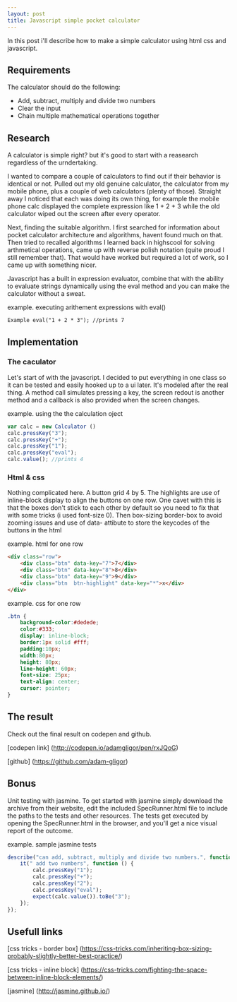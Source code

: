 ```yaml
---
layout: post
title: Javascript simple pocket calculator
---
```


In this post i'll describe how to make a simple calculator using html css and javascript. 

## Requirements

The calculator should do the following: 

 * Add, subtract, multiply and divide two numbers
 * Clear the input
 * Chain multiple mathematical operations together

## Research 

A calculator is simple right? but it's good to start with a reasearch regardless of the urndertaking.

I wanted to compare a couple of calculators to find out if their behavior is identical or not. Pulled out my old genuine calculator, the calculator from my mobile phone, plus a couple of web calculators (plenty of those).
Straight away I noticed that each was doing its own thing, for example the mobile phone calc displayed the complete expression like 1 + 2 + 3  while the old calculator wiped out the screen after every operator. 

Next, finding the suitable algorithm. I first searched for information about pocket calculator architecture and algorithms, havent found much on that. 
Then tried to recalled algorithms I learned back in highscool for solving arthmetical operations, came up with reverse polish notation (quite proud I still remember that).
That would have worked but required a lot of work, so I came up with something nicer. 

Javascript has a built in expression evaluator, combine that with the ability to evaluate strings dynamically using the eval method and you can make the calculator without a sweat.

example. executing arithement expressions with eval()
 
```
Example eval("1 + 2 * 3"); //prints 7
```

## Implementation

### The caculator 

Let's start of with the javascript. I decided to put everything in one class so it can be tested and easily hooked up to a ui later.
It's modeled after the real thing. A method call simulates pressing a key, the screen redout is another method and a callback is also provided when the screen changes.
 
example. using the the calculation oject

```javascript 
var calc = new Calculator ()
calc.pressKey("3");
calc.pressKey("+");
calc.pressKey("1");
calc.pressKey("eval");
calc.value(); //prints 4
```

### Html & css 

Nothing complicated here. A button grid 4 by 5. The highlights are use of inline-block display to align the buttons on one row. 
One cavet with this is that the boxes don't stick to each other by default so you need to fix that with some tricks (i used font-size 0). 
Then box-sizing border-box to avoid zooming issues and use of data- attibute to store the keycodes of the buttons in the html

example. html for one row

```html
<div class="row">
    <div class="btn" data-key="7">7</div>
    <div class="btn" data-key="8">8</div>
    <div class="btn" data-key="9">9</div>
    <div class="btn  btn-highlight" data-key="*">x</div>
</div>
```

example. css for one row

```css
.btn {
    background-color:#dedede;
    color:#333;
    display: inline-block;
    border:1px solid #fff;
    padding:10px;
    width:80px;    
    height: 80px;
    line-height: 60px;    
    font-size: 25px;
    text-align: center;
    cursor: pointer;
}
```
 
## The result

Check out the final result on codepen and github.

[codepen link] (http://codepen.io/adamgligor/pen/rxJQoG)

[github] (https://github.com/adam-gligor)

 
## Bonus 

Unit testing with jasmine. To get started with jasmine simply download the archive from their website, edit the included SpecRunner.html file 
to include the paths to the tests and other resources. The tests get executed by opening the SpecRunner.html in the browser, and you'll get a nice visual report of the outcome.

example. sample jasmine tests
 
```javascript
describe("can add, subtract, multiply and divide two numbers.", function () {
    it(" add two numbers", function () {
        calc.pressKey("1");
        calc.pressKey("+");
        calc.pressKey("2");
        calc.pressKey("eval");
        expect(calc.value()).toBe("3");
    });
});
```

## Usefull links

[css tricks - border box] (https://css-tricks.com/inheriting-box-sizing-probably-slightly-better-best-practice/)

[css tricks - inline block] (https://css-tricks.com/fighting-the-space-between-inline-block-elements/)

[jasmine] (http://jasmine.github.io/)

